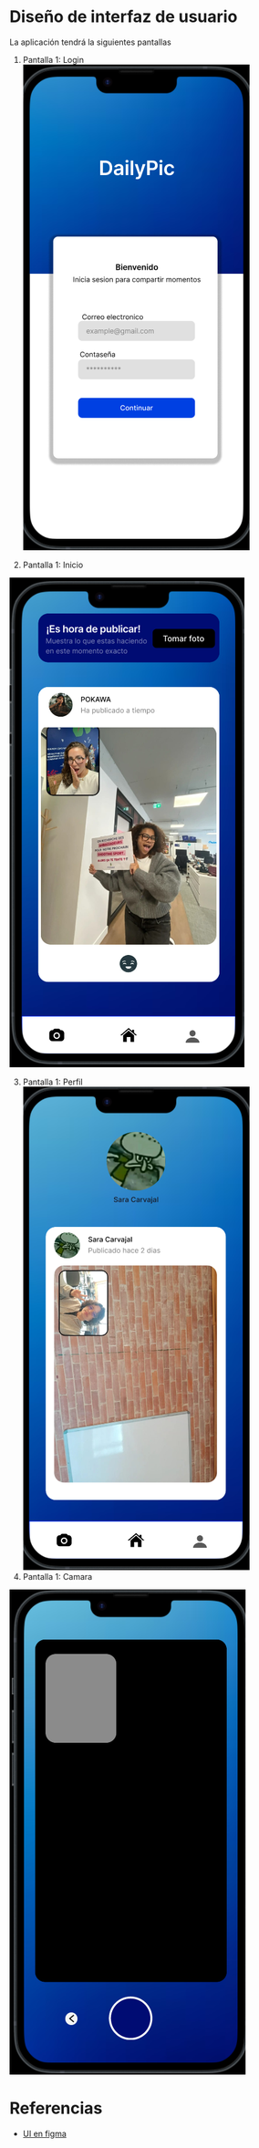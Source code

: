 # Diseño de interfaz de usuario

La aplicación tendrá la siguientes pantallas

1. Pantalla 1: Login
![screen1](images/login.png)

2. Pantalla 1: Inicio

![screen1](images/inicio.png)

3. Pantalla 1: Perfil
![screen1](images/perfil.png)
4. Pantalla 1: Camara

![screen1](images/camara.png)


# Referencias

- [UI en figma](https://www.figma.com/proto/eTE0InXphX5qA10if5bawJ/DailyPic?node-id=1-5&p=f&t=8fneBkgtHmUSg8kN-0&scaling=scale-down&content-scaling=fixed&page-id=0%3A1)
